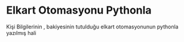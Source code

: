 # Elkart Otomasyonu Pythonla
 Kişi Bilgilerinin , bakiyesinin tutulduğu elkart otomasyonunun pythonla yazılmış hali
